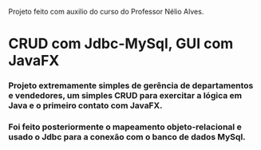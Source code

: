 Projeto feito com auxilio do curso do Professor Nélio Alves.
# CRUD com Jdbc-MySql, GUI com JavaFX

### Projeto extremamente simples de gerência de departamentos e vendedores, um simples CRUD para exercitar a lógica em Java e o primeiro contato com JavaFX.
### Foi feito posteriormente o mapeamento objeto-relacional e usado o Jdbc para a conexão com o banco de dados MySql.
